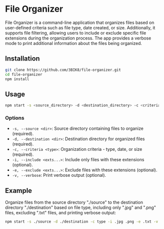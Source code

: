 # File Organizer

File Organizer is a command-line application that organizes files based on user-defined criteria such as file type, date created, or size. Additionally, it supports file filtering, allowing users to include or exclude specific file extensions during the organization process. The app provides a verbose mode to print additional information about the files being organized.

## Installation

```bash
git clone https://github.com/3BIK8/file-organizer.git
cd file-organizer
npm install
```

## Usage

```bash
npm start -s <source_directory> -d <destination_directory> -c <criteria> [-i <include_extensions...>] [-e <exclude_extensions...>] [-v]
```

### Options

- `-s, --source <dir>`: Source directory containing files to organize (required).
- `-d, --destination <dir>`: Destination directory for organized files (required).
- `-c, --criteria <type>`: Organization criteria - type, date, or size (required).
- `-i, --include <exts...>`: Include only files with these extensions (optional).
- `-e, --exclude <exts...>`: Exclude files with these extensions (optional).
- `-v, --verbose`: Print verbose output (optional).

## Example

Organize files from the source directory "./source" to the destination directory "./destination" based on file type, including only ".jpg" and ".png" files, excluding ".txt" files, and printing verbose output:

```bash
npm start -s ./source -d ./destination -c type -i .jpg .png -e .txt -v
```
